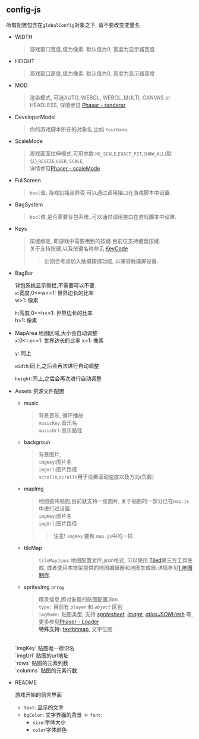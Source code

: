 config-js
---

所有配置包含在`globalConfig`对象之下,
请不要改变变量名
+ WIDTH
    > 游戏窗口宽度,值为像素. 默认值为0, 宽度为显示器宽度
+ HEIGHT
    > 游戏窗口高度,值为像素. 默认值为0, 高度为显示器高度
* MOD
    > 渲染模式, 可选AUTO, WEBGL, WEBGL_MULTI, CANVAS or HEADLESS, 详情参见 [Phaser - renderer](https://photonstorm.github.io/phaser-ce/Phaser.Game.html#Game) 

* DeveloperModel 
    > 你的游戏脚本所在的对象名,比如 `YourGame`.
* ScaleMode
    > 游戏画面拉伸模式,可用参数:`NO_SCALE`,`EXACT_FIT`,`SHOW_ALL`(默认),`RESIZE`,`USER_SCALE`,<br>
详情参见[Phaser - scaleMode](https://photonstorm.github.io/phaser-ce/Phaser.ScaleManager.html#scaleMode)
+ FullScreen
    > `bool`值, 游戏初始全屏否.可以通过调用接口在游戏脚本中设置.
+ BagSystem
    > `bool`值,是否需要背包系统..可以通过调用接口在游戏脚本中设置.
* Keys
    > 按键绑定, 即游戏中需要用到的按键.目前仅支持键盘按键.<br>
    关于支持按键,以及按键名称参见 [KeyCode](https://photonstorm.github.io/phaser-ce/Phaser.KeyCode.html) <br>
    >>后期会考虑加入触摸按键功能, 以兼容触摸屏设备.
* BagBar
    
    背包系统显示侧栏,不需要可以不要.<br>
    `w`:宽度,0<=w<=1: 世界边长的比率 <br>  w>1: 像素
    
    `h`:高度,0<=h<=1: 世界边长的比率 <br>  h>1: 像素
+ MapArea
    地图区域,大小会自动调整<br>
    `x`:0<=x<=1: 世界边长的比率  x>1: 像素
    
    `y`: 同上
    
    `width`:同上,之后会再次进行自动调整
    
    `height`:同上,之后会再次进行自动调整
+ Assets
    资源文件配置
    + music
        > 背景音乐, 循环播放<br>
        `musicKey`:音乐名<br>
        `musicUrl`:音乐路径<br>
    * backgroun
        > 背景图片,<br>
        `imgKey`:图片名<br>
        `imgUrl`:图片路径<br>
        `scrollX`,`scrollY`用于设置滚动速度以及方向(负数)<br>
    * mapImg
        > 地图瓷砖贴图,目前就支持一张图片, 关于贴图的一部分已在`map.js`中进行过设置.<br>
        `imgKey`:图片名<br>
             `imgUrl`:图片路径<br>
         >>注意! `imgKey` 要和 `map.js`中的一样.
    * tileMap
        > `tileMapJson`: 地图配置文件,json格式, 可以使用 [Tiled](https://www.mapeditor.org)第三方工具生成, 或者使用本框架提供的地图编辑器和地图生成器.详情参见[1.地图制作]().
    * spritesImg `array`
        > 精灵信息,即对象层的贴图配置,lian<br>
        `type:` 目前有 _`player`_ 和 _`object`_ 区别 <br>
        `imgMode:` 贴图类型, 支持 _[spritesheet](https://photonstorm.github.io/phaser-ce/Phaser.Loader.html#spritesheet)_, 
    _[image](https://photonstorm.github.io/phaser-ce/Phaser.Loader.html#image)_,
    _[atlasJSONHash](https://photonstorm.github.io/phaser-ce/Phaser.Loader.html#atlasJSONHash)_ 等,
    更多参见[Phaser - Loader](https://photonstorm.github.io/phaser-ce/Phaser.Loader.html#toc-4)<br> 
    **特殊支持:** [textbitmap](), 文字位图
    <br>
    `imgKey` 贴图唯一标识名 <br>
    `imgUrl` 贴图的url地址 <br>
    `rows` 贴图的元素列数 <br>
    `columns` 贴图的元素行数 <br>
+ README
    
    游戏开始的前言界面

    + `text`: 显示的文字
    + `bgColor`: 文字界面的背景
    ＋ `font`: 
        + `size`:字体大小 
        + `color`字体颜色



